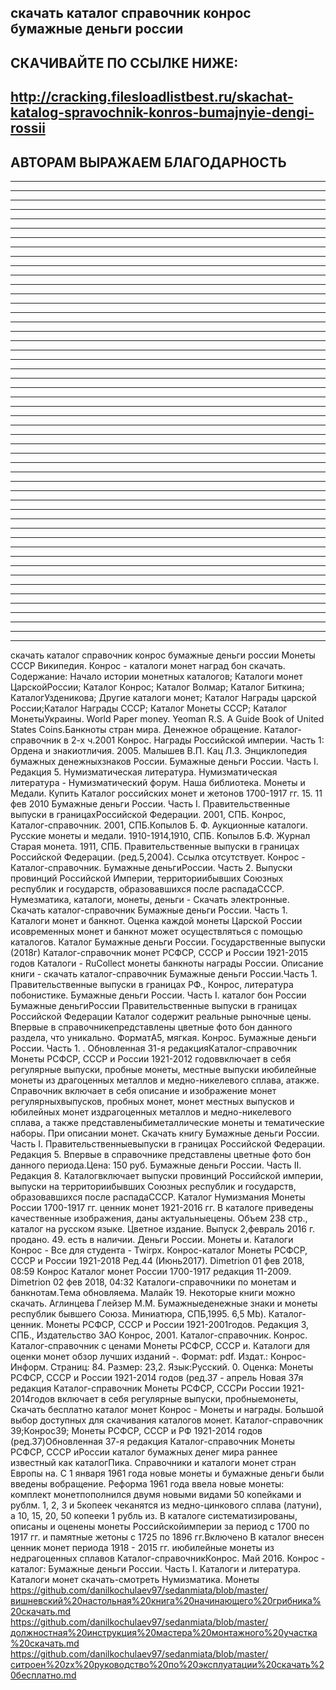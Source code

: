 скачать каталог справочник конрос бумажные деньги россии
--------------------------------------------------
СКАЧИВАЙТЕ ПО ССЫЛКЕ НИЖЕ:
--------------------------------------------------
http://cracking.filesloadlistbest.ru/skachat-katalog-spravochnik-konros-bumajnyie-dengi-rossii
--------------------------------------------------
АВТОРАМ ВЫРАЖАЕМ БЛАГОДАРНОСТЬ
--------------------------------------------------
--------------------------------------------------
--------------------------------------------------
--------------------------------------------------
--------------------------------------------------
--------------------------------------------------
--------------------------------------------------
--------------------------------------------------
--------------------------------------------------
--------------------------------------------------
--------------------------------------------------
--------------------------------------------------
--------------------------------------------------
--------------------------------------------------
--------------------------------------------------
--------------------------------------------------
--------------------------------------------------
--------------------------------------------------
--------------------------------------------------
--------------------------------------------------
--------------------------------------------------
--------------------------------------------------
--------------------------------------------------
--------------------------------------------------
--------------------------------------------------
--------------------------------------------------
--------------------------------------------------
--------------------------------------------------
--------------------------------------------------
--------------------------------------------------
--------------------------------------------------
--------------------------------------------------
--------------------------------------------------
--------------------------------------------------
--------------------------------------------------
--------------------------------------------------
--------------------------------------------------
--------------------------------------------------
--------------------------------------------------
--------------------------------------------------
--------------------------------------------------
--------------------------------------------------
--------------------------------------------------
--------------------------------------------------
--------------------------------------------------
--------------------------------------------------
--------------------------------------------------
--------------------------------------------------
--------------------------------------------------
--------------------------------------------------
--------------------------------------------------
скачать каталог справочник конрос бумажные деньги россии Монеты СССР  Википедия. Конрос - каталоги монет наград бон скачать. Содержание: Начало истории монетных каталогов; Каталоги монет ЦарскойРоссии; Каталог Конрос; Каталог Волмар; Каталог Биткина; КаталогУзденикова; Другие каталоги монет; Каталог Награды царской России;Каталог Награды СССР; Каталог Монеты СССР; Каталог МонетыУкраины. World Paper money. Yeoman R.S. A Guide Book of United States Coins.Банкноты стран мира. Денежное обращение. Каталог-справочник в 2-х ч.2001  Конрос. Награды Российской империи. Часть 1: Ордена и знакиотличия. 2005. Малышев В.П. Кац Л.З. Энциклопедия бумажных денежныхзнаков России. Бумажные деньги России. Часть I. Редакция 5. Нумизматическая литература. Нумизматическая литература - Нумизматический форум. Наша библиотека. Монеты и Медали. Купить Каталог российских монет и жетонов 1700-1917 гг. 15. 11 фев 2010  Бумажные деньги России. Часть I. Правительственные выпуски в границахРоссийской Федерации. 2001, СПБ. Конрос, Каталог-справочник. 2001, СПБ.Копылов Б. Ф. Аукционные каталоги. Русские монеты и медали. 1910-1914,1910, СПБ. Копылов Б.Ф. Журнал Старая монета. 1911, СПБ. Правительственные выпуски в границах Российской Федерации. (ред.5,2004). Ссылка отсутствует. Конрос - Каталог-справочник. Бумажные деньгиРоссии. Часть 2. Выпуски провинций Российской Империи, территориибывших Союзных республик и государств, образовавшихся после распадаСССР. Нумезматика, каталоги, монеты, деньги - Скачать электронные. Скачать каталог-справочник Бумажные деньги России. Часть 1. Каталоги монет и банкнот. Оценка каждой монеты Царской России исовременных монет и банкнот может осуществляться с помощью каталогов. Каталог Бумажные деньги России. Государственные выпуски (2018г) Каталог-справочник монет РСФСР, СССР и России 1921-2015 годов
Каталоги - RuCollect монеты банкноты награды России. Описание книги - скачать каталог-справочник Бумажные деньги России.Часть 1. Правительственные выпуски в границах РФ., Конрос, литература побонистике. Бумажные деньги России. Часть I. каталог бон России Бумажные деньгиРоссии Правительственные выпуски в границах Российской Федерации Каталог содержит реальные рыночные цены. Впервые в справочникепредставлены цветные фото бон данного раздела, что уникально. ФорматA5, мягкая. Конрос. Бумажные деньги России. Часть 1. . Обновленная 31-я редакцияКаталог-справочник Монеты РСФСР, СССР и России 1921-2012 годоввключает в себя регулярные выпуски, пробные монеты, местные выпуски июбилейные монеты из драгоценных металлов и медно-никелевого сплава, атакже. Справочник включает в себя описание и изображение монет регулярныхвыпусков, пробных монет, монет местных выпусков и юбилейных монет издрагоценных металлов и медно-никелевого сплава, а также представленыбиметаллические монеты и тематические наборы. При описании монет. Скачать книгу Бумажные деньги России. Часть I. Правительственныевыпуски в границах Российской Федерации. Редакция 5. Впервые в справочнике представлены цветные фото бон данного периода.Цена: 150 руб. Бумажные деньги России. Часть II. Редакция 8. Каталогвключает выпуски провинций Российской империи, выпуски на территориибывших Союзных республик и государств, образовавшихся после распадаСССР. Каталог Нумизмания Монеты России 1700-1917 гг.  ценник монет 1921-2016 гг. В каталоге приведены качественные изображения, даны актуальныецены. Объем 238 стр., каталог на русском языке. Цветное издание. Выпуск 2,февраль 2016 г. продано. 49. есть в наличии. Деньги России. Монеты и. Каталоги Конрос - Все для студента - Twirpx. Конрос-каталог Монеты РСФСР, СССР и России 1921-2018 Ред.44 (Июнь2017). Dimetrion  01 фев 2018, 08:59  Конрос Каталог монет России 1700-1917 редакция 11-2009. Dimetrion  02 фев 2018, 04:32  Каталоги-справочники по монетам и банкнотам.Тема обновляема. Малайк  19. Некоторые книги можно скачать. Аглинцева  Глейзер М.М. Бумажныеденежные знаки и монеты республик бывшего Союза.  Миниатюра, СПБ,1995.  6,5 Mb). Каталог-ценник. Монеты РСФСР, СССР и России 1921-2001годов. Редакция 3, СПБ., Издательство ЗАО Конрос, 2001. Каталог-справочник. Конрос. Каталог-справочник с ценами Монеты РСФСР, СССР и. Каталоги для оценки монет  обзор лучших изданий -. Формат: pdf. Издат.: Конрос-Информ. Страниц: 84. Размер: 23,2. Язык:Русский. 0. Оценка: Монеты РСФСР, СССР и России 1921-2014 годов (ред.37 - апрель Новая 37я редакция Каталог-справочник Монеты РСФСР, СССРи России 1921-2014годов включает в себя регулярные выпуски, пробныемонеты,
Скачать бесплатно каталог монет Конрос - Монеты и награды. Большой выбор доступных для скачивания каталогов монет.  Каталог-справочник 39;Конрос39; Монеты РСФСР, СССР и РФ 1921-2014 годов (ред.37)Обновленная 37-я редакция Каталог-справочник Монеты РСФСР, СССР иРоссии  каталог бумажных денег мира  раннее известный как каталогПика. Справочники и каталоги монет стран Европы на. С 1 января 1961 года новые монеты и бумажные деньги были введены вобращение. Реформа 1961 года ввела новые монеты: комплект монетпополнился двумя новыми видами  50 копейками и рублм. 1, 2, 3 и 5копеек чеканятся из медно-цинкового сплава (латуни), а 10, 15, 20, 50 копееки 1 рубль  из. В каталоге систематизированы, описаны и оценены монеты Российскойимперии за период с 1700 по 1917 гг. и памятные жетоны с 1725 по 1896 гг.Включено  В каталог внесен ценник монет периода 1918 - 2015 гг. июбилейные монеты из недрагоценных сплавов  Каталог-справочникКонрос. Май 2016. Конрос - каталог: Бумажные деньги России. Часть I. Каталоги и литература. Каталоги монет скачать-смотреть  Нумизматика. Монеты
https://github.com/danilkochulaev97/sedanmiata/blob/master/вишневский%20настольная%20книга%20начинающего%20грибника%20скачать.md
https://github.com/danilkochulaev97/sedanmiata/blob/master/должностная%20инструкция%20мастера%20монтажного%20участка%20скачать.md
https://github.com/danilkochulaev97/sedanmiata/blob/master/ситроен%20zx%20руководство%20по%20эксплуатации%20скачать%20бесплатно.md